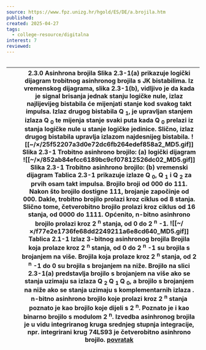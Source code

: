```yaml
---
source: https://www.fpz.unizg.hr/hgold/ES/DE/a.brojila.htm
published: 
created: 2025-04-27
tags:
  - college-resource/digitalna
interest: 7
reviewed:
---
```


|     |
| --- |

|  |  | **2.3.0 Asinhrona brojila**  **Slika 2.3-1(a) prikazuje logički dijagram trobitnog asinhronog brojila s JK bistabilima. Iz vremenskog dijagrama, slika 2.3-1(b), vidljivo je da kada je signal brisanja jednak stanju logičke nule, izlaz najlijevijeg bistabila će mijenjati stanje kod svakog takt impulsa. Izlaz drugog bistabila Q <sub>1</sub>, je upravljan stanjem izlaza Q <sub>0</sub> te mijenja stanje svaki puta kada Q <sub>0</sub> prelazi iz stanja logičke nule u stanje logičke jedinice. Slično, izlaz drugog bistabila upravlja izlazom najdesnijeg bistabila.**  **![[~/×/25f52207a3d0e72dc6fb264edef858a2_MD5.gif]]**  **Slika 2.3-1 Trobitno asinhrono brojilo: (a) logički dijagram**  **![[~/×/852ab84efcc6189bc9cf07812526dc02_MD5.gif]]**  **Slika 2.3-1 Trobitno asinhrono brojilo: (b) vremenski dijagram**  **Tablica 2.3-1 prikazuje izlaze Q <sub>0</sub>, Q <sub>1</sub> i Q <sub>2</sub> za prvih osam takt impulsa. Brojilo broji od 000 do 111. Nakon što brojilo dostigne 111, brojanje započinje od 000. Dakle, trobitno brojilo prolazi kroz ciklus od 8 stanja. Slično tome, četverobitno brojilo prolazi kroz ciklus od 16 stanja, od 0000 do 1111. Općenito, n-bitno asinhrono brojilo prolazi kroz 2 <sup>n</sup> stanja, od 0 do 2 <sup>n</sup> -1.**  **![[~/×/f77e2e1736fe68dd2249211a6e8cd640_MD5.gif]]**  **Tablica 2.1-1 Izlaz 3-bitnog asinhronog brojila**  **Brojila koja prolaze kroz 2 <sup>n</sup> stanja, od 0 do 2 <sup>n</sup> -1 su brojila s brojanjem na više. Brojila koja prolaze kroz 2 <sup>n</sup> stanja, od 2 <sup>n</sup> -1 do 0 su brojila s brojanjem na niže. Brojilo na slici 2.3-1(a) predstavlja brojilo s brojanjem na više ako se stanja uzimaju sa izlaza Q <sub>2</sub> Q <sub>1 </sub> Q <sub>0</sub>, a brojilo s brojanjem na niže ako se stanja uzimaju s komplementarnih izlaza .**  **n-bitno asinhrono brojilo koje prolazi kroz 2 <sup>n</sup> stanja poznato je kao brojilo koje dijeli s 2 <sup>n</sup>. Poznato je i kao binarno brojilo s modulom 2 <sup>n</sup>.**  **Izvedba asinhronog brojila je u vidu integriranog kruga srednjeg stupnja integracije, npr. integrirani krug 74LS93 je četverobitno asinhrono brojilo.**  [**povratak**](https://www.fpz.unizg.hr/hgold/ES/DE/kompa1.htm) |
| --- | --- | --- |
